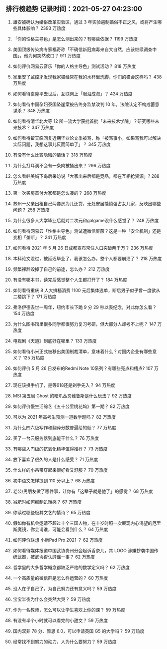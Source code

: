 
## 排行榜趋势 记录时间：2021-05-27 04:23:00
  
  1. 雄安被确认为婚俗改革实验区，通过 3 年实验遏制婚俗不正之风，或将产生哪些具体影响？ 2393 万热度
    
  2. 「你的性格主导色」是怎么测出来的？有哪些依据？ 1199 万热度
    
  3. 美国顶级传染病专家福奇称「不确信新冠病毒来自大自然，应该继续调查中国」，他为何突然改口？ 911 万热度
    
  4. 如何评价网易云音乐「你的人格主导色」测试活动？ 818 万热度
    
  5. 家里安了监控才发现我家猫经常在我的水杯里洗脚，你们的猫会这样吗？ 438 万热度
    
  6. 如何看待袁隆平去世后，互联网上「眼泪成海」？ 424 万热度
    
  7. 如何看待中国孕妇泰国坠崖案被告终身监禁改判 10 年，法院认定不构成蓄意谋杀？ 348 万热度
    
  8. 如何看待清华北大等 12 所一流大学获批首批「未来技术学院」？研究哪些未来技术？ 347 万热度
    
  9. 如何看待翟天临回复近期毕业论文季被骂，称「被骂事小，如果骂我可以解决实际问题，我想这事儿反而简单了」？ 345 万热度
    
  10. 有没有什么比较隐晦的情话？ 318 万热度
    
  11. 为什么打耳洞不会有一条肉被捅出来？ 296 万热度
    
  12. 怎么看韩美娟下岛后采访说「大家出来后都是竞品，都在互相抢资源」? 288 万热度
    
  13. 第一次买房首付大家都是怎么凑的？ 268 万热度
    
  14. 苏州一父亲出租自己两套房为儿还贷，无处安居撬锁强占女儿家，反映出哪些问题？ 258 万热度
    
  15. 为什么很多人大学毕业后就对二次元和galgame没什么感觉了？ 248 万热度
    
  16. 如何看待网易云「性格主导色」测试遭微信屏蔽？这是一种「安全机制」还是变相「垄断」？ 241 万热度
    
  17. 如何看待 2021 年 5 月 26 日成都宣布常住人口突破两千万？ 236 万热度
    
  18. 本科论文没过，被延迟毕业了，我该怎么办，整个人都要崩溃了？ 218 万热度
    
  19. 频繁裸辞毁掉了自己的前途，怎么办？ 212 万热度
    
  20. 有没有哪本书，读完后感觉整个人生都打开了？ 184 万热度
    
  21. 如何看待重庆 8 人大排档消费 1100 元后集体逃单，断后男子似乎曾一度欲从二楼跳下？ 171 万热度
    
  22. 弗洛伊德去世一周年，纽约市长下跪 9 分 29 秒以表纪念，对此你怎么看？ 154 万热度
    
  23. 为什么图书馆里很多同学都很努力复习考研，但大部分人却考不上呢？ 147 万热度
    
  24. 电视剧《天道》到底好在哪里？ 133 万热度
    
  25. 如何看待小米正式被移出美国制裁清单，意味着什么？对国内企业有哪些意义？ 125 万热度
    
  26. 如何评价 5 月 26 日发布的Redmi Note 10系列？有哪些亮点和槽点? 107 万热度
    
  27. 现在该换手机了，是等618还是剁手先入？ 94 万热度
    
  28. MSI 第五局 Ghost 的暗爪丛刃维鲁斯是什么玩法？ 92 万热度
    
  29. 如何评价慢生活综艺《五十公里桃花坞》第一期？ 82 万热度
    
  30. 可以为 2021 年高考生预测一道数学题吗？ 82 万热度
    
  31. 为什么四六级写作和翻译分数普遍给的低？ 77 万热度
    
  32. 买了一台云服务器到底能干什么？ 76 万热度
    
  33. 有哪些入门级的抗氧化精华值得推荐？ 73 万热度
    
  34. 放下喜欢了很久的人是什么感受？ 71 万热度
    
  35. 什么样的小吊带穿起来很好看又舒服？ 70 万热度
    
  36. 初中语文怎样提到 110 分以上？ 68 万热度
    
  37. 老公/男朋友做了哪件事，让你有「这辈子就是他了」的感觉？ 68 万热度
    
  38. 减肥时如何抑制饥饿感？ 67 万热度
    
  39. 你读过哪些极其文艺的情诗？ 65 万热度
    
  40. 假如你有机会邀请不超过十个三国人物，在十岁时照一次展现内心渴望的厄里斯魔镜，你会请谁，可能会看到什么？ 64 万热度
    
  41. 如何评价联想 小新Pad Pro 2021 ？ 62 万热度
    
  42. 如何看待媒体报道中国武协贵州分会起诉香奈儿，其 LOGO 涉嫌抄袭中国传统武器，被武协否认辟谣一事？ 62 万热度
    
  43. 哲学里的大多哲学概念都缺乏严格的数学定义吗？ 62 万热度
    
  44. 一个高质量的微信群是怎么样运营的？ 60 万热度
    
  45. 没人在乎自己了，为自己努力还有意义吗？ 59 万热度
    
  46. 宝宝半夜为什么会突然大哭？ 59 万热度
    
  47. 作为一名教师，怎么可以让学生喜欢上你的课？ 59 万热度
    
  48. 有没有半个小时就可以看完的小甜文？ 59 万热度
    
  49. 国内双非 78 分、雅思 6.0，可以申请英国 G5 的大学吗？ 59 万热度
    
  50. 经常找不到努力的动力，人为什么要努力？ 59 万热度
    